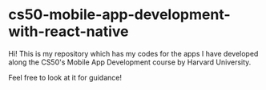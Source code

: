 # cs50-mobile-app-development-with-react-native

Hi! This is my repository which has my codes for the apps I have developed along the CS50's Mobile App Development course by Harvard University.

Feel free to look at it for guidance!
